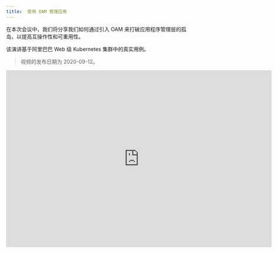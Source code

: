 ```yaml
---
title:  使用 OAM 管理应用
---
```


在本次会议中，我们将分享我们如何通过引入 OAM 来打破应用程序管理层的孤岛，以提高互操作性和可重用性。

该演讲基于阿里巴巴 Web 级 Kubernetes 集群中的真实用例。

> 视频的发布日期为 2020-09-12。

<iframe width="720" height="480" src="https://www.youtube.com/embed/9TY40gHTnaw" title="YouTube video player" frameborder="0" allow="accelerometer; autoplay; clipboard-write; encrypted-media; gyroscope; picture-in-picture" allowfullscreen></iframe>
